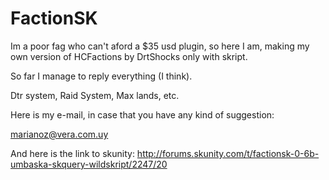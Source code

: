 # FactionSK
Im a poor fag who can't aford a $35 usd plugin, so here I am, making my own version of HCFactions by DrtShocks only with skript.

So far I manage to reply everything (I think).

Dtr system, Raid System, Max lands, etc.

Here is my e-mail, in case that you have any kind of suggestion:

marianoz@vera.com.uy

And here is the link to skunity: http://forums.skunity.com/t/factionsk-0-6b-umbaska-skquery-wildskript/2247/20


